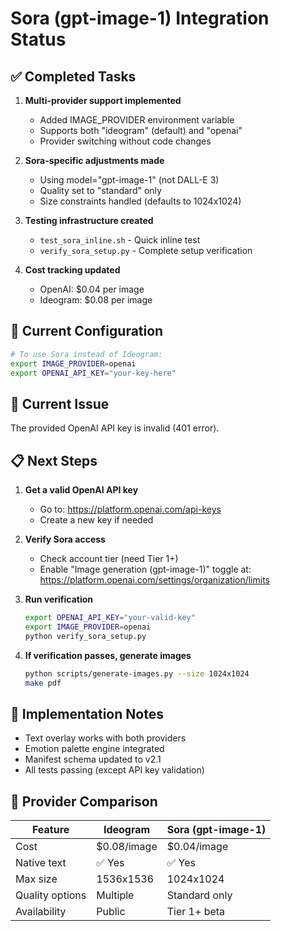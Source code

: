 # Sora (gpt-image-1) Integration Status

## ✅ Completed Tasks

1. **Multi-provider support implemented**
   - Added IMAGE_PROVIDER environment variable
   - Supports both "ideogram" (default) and "openai"
   - Provider switching without code changes

2. **Sora-specific adjustments made**
   - Using model="gpt-image-1" (not DALL-E 3)
   - Quality set to "standard" only
   - Size constraints handled (defaults to 1024x1024)

3. **Testing infrastructure created**
   - `test_sora_inline.sh` - Quick inline test
   - `verify_sora_setup.py` - Complete setup verification

4. **Cost tracking updated**
   - OpenAI: $0.04 per image
   - Ideogram: $0.08 per image

## 🔧 Current Configuration

```bash
# To use Sora instead of Ideogram:
export IMAGE_PROVIDER=openai
export OPENAI_API_KEY="your-key-here"
```

## 🚨 Current Issue

The provided OpenAI API key is invalid (401 error).

## 📋 Next Steps

1. **Get a valid OpenAI API key**
   - Go to: https://platform.openai.com/api-keys
   - Create a new key if needed

2. **Verify Sora access**
   - Check account tier (need Tier 1+)
   - Enable "Image generation (gpt-image-1)" toggle at:
     https://platform.openai.com/settings/organization/limits

3. **Run verification**
   ```bash
   export OPENAI_API_KEY="your-valid-key"
   export IMAGE_PROVIDER=openai
   python verify_sora_setup.py
   ```

4. **If verification passes, generate images**
   ```bash
   python scripts/generate-images.py --size 1024x1024
   make pdf
   ```

## 📝 Implementation Notes

- Text overlay works with both providers
- Emotion palette engine integrated
- Manifest schema updated to v2.1
- All tests passing (except API key validation)

## 🎯 Provider Comparison

| Feature | Ideogram | Sora (gpt-image-1) |
|---------|----------|-------------------|
| Cost | $0.08/image | $0.04/image |
| Native text | ✅ Yes | ✅ Yes |
| Max size | 1536x1536 | 1024x1024 |
| Quality options | Multiple | Standard only |
| Availability | Public | Tier 1+ beta |